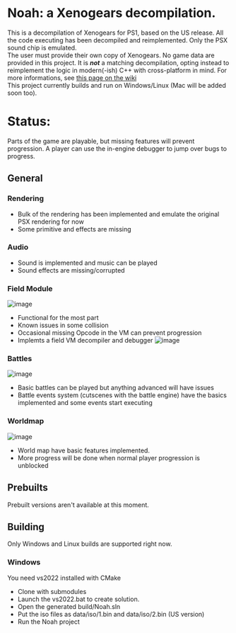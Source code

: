 # Noah: a Xenogears decompilation.

This is a decompilation of Xenogears for PS1, based on the US release. All the code executing has been decompiled and reimplemented. Only the PSX sound chip is emulated.  
The user must provide their own copy of Xenogears. No game data are provided in this project.
It is **_not_** a matching decompilation, opting instead to reimplement the logic in modern(-ish) C++ with cross-platform in mind. For more informations, see [this page on the wiki](https://github.com/yaz0r/Noah/wiki/Why-not-make-a-matching-decompilation%3F)  
This project currently builds and run on Windows/Linux (Mac will be added soon too).

# Status:
Parts of the game are playable, but missing features will prevent progression. A player can use the in-engine debugger to jump over bugs to progress.

## General
### Rendering
* Bulk of the rendering has been implemented and emulate the original PSX rendering for now
* Some primitive and effects are missing
### Audio
* Sound is implemented and music can be played
* Sound effects are missing/corrupted
### Field Module
![image](https://github.com/user-attachments/assets/2ac5617d-24ae-40f0-9639-99b79fd790f0)
* Functional for the most part
* Known issues in some collision
* Occasional missing Opcode in the VM can prevent progression
* Implemts a field VM decompiler and debugger
![image](https://github.com/user-attachments/assets/82ca935d-a24e-4e0f-9c2c-fb8f20ace919)
### Battles
![image](https://github.com/user-attachments/assets/cdcaf540-cd8c-4c9c-8d2a-56e65265bfa6)
* Basic battles can be played but anything advanced will have issues
* Battle events system (cutscenes with the battle engine) have the basics implemented and some events start executing
### Worldmap
![image](https://github.com/user-attachments/assets/8ae4f752-1361-4430-a4a5-f77925246b8b)
* World map have basic features implemented.
* More progress will be done when normal player progression is unblocked

## Prebuilts
Prebuilt versions aren't available at this moment.

## Building
Only Windows and Linux builds are supported right now.

### Windows
You need vs2022 installed with CMake
* Clone with submodules
* Launch the vs2022.bat to create solution.
* Open the generated build/Noah.sln
* Put the iso files as data/iso/1.bin and data/iso/2.bin (US version)
* Run the Noah project




